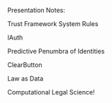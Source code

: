 Presentation Notes:

Trust Framework System Rules

IAuth 

Predictive Penumbra of Identities 

ClearButton

Law as Data

Computational Legal Science!
